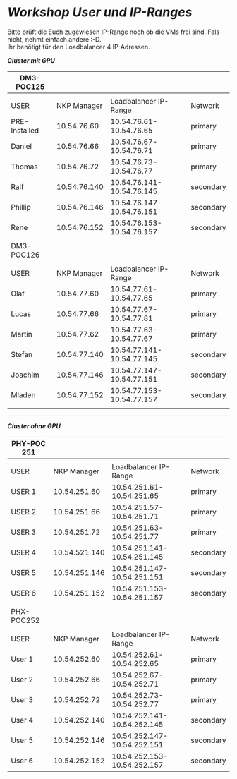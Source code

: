 
# ***Workshop User und IP-Ranges***

Bitte prüft die Euch zugewiesen IP-Range noch ob die VMs frei sind. Fals nicht, nehmt einfach andere :-D.   
Ihr benötigt für den Loadbalancer 4 IP-Adressen.   

***Cluster mit GPU***


| DM3-POC125    |              |                           |           |
| ------------- | ------------ | ------------------------- | --------- |
|               |              |                           |           |
| USER          | NKP Manager  | Loadbalancer IP-Range     | Network   |
| PRE-Installed | 10.54.76.60  | 10.54.76.61-10.54.76.65   | primary   |
| Daniel        | 10.54.76.66  | 10.54.76.67-10.54.76.71   | primary   |
| Thomas        | 10.54.76.72  | 10.54.76.73-10.54.76.77   | primary   |
| Ralf          | 10.54.76.140 | 10.54.76.141-10.54.76.145 | secondary |
| Phillip       | 10.54.76.146 | 10.54.76.147-10.54.76.151 | secondary |
| Rene          | 10.54.76.152 | 10.54.76.153-10.54.76.157 | secondary |
|               |              |                           |           |
| DM3-POC126    |              |                           |           |
|               |              |                           |           |
| USER          | NKP Manager  | Loadbalancer IP-Range     | Network   |
| Olaf          | 10.54.77.60  | 10.54.77.61-10.54.77.65   | primary   |
| Lucas         | 10.54.77.66  | 10.54.77.67-10.54.77.81   | primary   |
| Martin        | 10.54.77.62  | 10.54.77.63-10.54.77.67   | primary   |
| Stefan        | 10.54.77.140 | 10.54.77.141-10.54.77.145 | secondary |
| Joachim       | 10.54.77.146 | 10.54.77.147-10.54.77.151 | secondary |
| Mladen        | 10.54.77.152 | 10.54.77.153-10.54.77.157 | secondary |
|               |              |                           |           |




---

***Cluster ohne GPU***

| PHY-POC 251 |               |                             |           |
| ----------- | ------------- | --------------------------- | --------- |
|             |               |                             |           |
| USER        | NKP Manager   | Loadbalancer IP-Range       | Network   |
| USER 1      | 10.54.251.60  | 10.54.251.61-10.54.251.65   | primary   |
| USER 2      | 10.54.251.66  | 10.54.251.57-10.54.251.71   | primary   |
| USER 3      | 10.54.251.72  | 10.54.251.63-10.54.251.77   | primary   |
| USER 4      | 10.54.521.140 | 10.54.251.141-10.54.251.145 | secondary |
| USER 5      | 10.54.251.146 | 10.54.251.147-10.54.251.151 | secondary |
| USER 6      | 10.54.251.152 | 10.54.251.153-10.54.251.157 | secondary |
|             |               |                             |           |
| PHX-POC252  |               |                             |           |
|             |               |                             |           |
| USER        | NKP Manager   | Loadbalancer IP-Range       | Network   |
| User 1      | 10.54.252.60  | 10.54.252.61-10.54.252.65   | primary   |
| User 2      | 10.54.252.66  | 10.54.252.67-10.54.252.71   | primary   |
| User 3      | 10.54.252.72  | 10.54.252.73-10.54.252.77   | primary   |
| User 4      | 10.54.252.140 | 10.54.252.141-10.54.252.145 | secondary |
| User 5      | 10.54.252.146 | 10.54.252.147-10.54.252.151 | secondary |
| User 6      | 10.54.252.152 | 10.54.252.153-10.54.252.157 | secondary |
